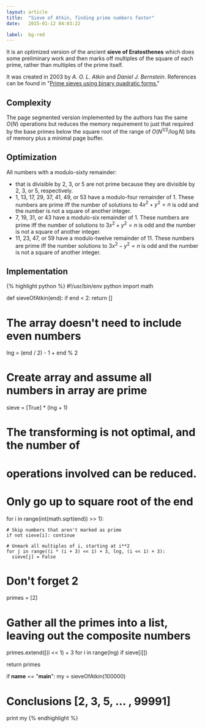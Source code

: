 ```yaml
---
layout: article
title:  "Sieve of Atkin, finding prime numbers faster"
date:   2015-01-12 04:03:22

label:  bg-red
---
```


It is an optimized version of the ancient __sieve of Eratosthenes__ which does some preliminary work and then marks off multiples of the square of each prime, rather than multiples of the prime itself.

It was created in 2003 by _A. O. L. Atkin_ and _Daniel J. Bernstein_. References can be found in "[Prime sieves using binary quadratic forms.](http://www.ams.org/journals/mcom/2004-73-246/S0025-5718-03-01501-1/S0025-5718-03-01501-1.pdf)"

## Complexity

The page segmented version implemented by the authors has the same $O(N)$ operations but reduces the memory requirement to just that required by the base primes below the square root of the range of $O(N^{1/2} / \log N)$ bits of memory plus a minimal page buffer.

## Optimization

All numbers with a modulo-sixty remainder:

- that is divisible by 2, 3, or 5 are not prime because they are divisible by 2, 3, or 5, respectively.
- 1, 13, 17, 29, 37, 41, 49, or 53 have a modulo-four remainder of 1. These numbers are prime iff the number of solutions to $4x^{2} + y^{2} = n$ is odd and the number is not a square of another integer.
- 7, 19, 31, or 43 have a modulo-six remainder of 1. These numbers are prime iff the number of solutions to $3x^{2} + y^{2} = n$ is odd and the number is not a square of another integer.
- 11, 23, 47, or 59 have a modulo-twelve remainder of 11. These numbers are prime iff the number solutions to $3x^{2} - y^{2} = n$ is odd and the number is not a square of another integer.

## Implementation

{% highlight python %}
#!/usr/bin/env python
import math

def sieveOfAtkin(end):
  if end < 2: return []

  # The array doesn't need to include even numbers
  lng = (end / 2) - 1 + end % 2

  # Create array and assume all numbers in array are prime
  sieve = [True] * (lng + 1)

  # The transforming is not optimal, and the number of
  # operations involved can be reduced.

  # Only go up to square root of the end
  for i in range(int(math.sqrt(end)) >> 1):

    # Skip numbers that aren't marked as prime
    if not sieve[i]: continue

    # Unmark all multiples of i, starting at i**2
    for j in range((i * (i + 3) << 1) + 3, lng, (i << 1) + 3):
      sieve[j] = False

  # Don't forget 2
  primes = [2]

  # Gather all the primes into a list, leaving out the composite numbers
  primes.extend([(i << 1) + 3 for i in range(lng) if sieve[i]])

  return primes

if __name__ == "__main__":
  my = sieveOfAtkin(100000)

  # Conclusions [2, 3, 5, ... , 99991]
  print my
{% endhighlight %}
